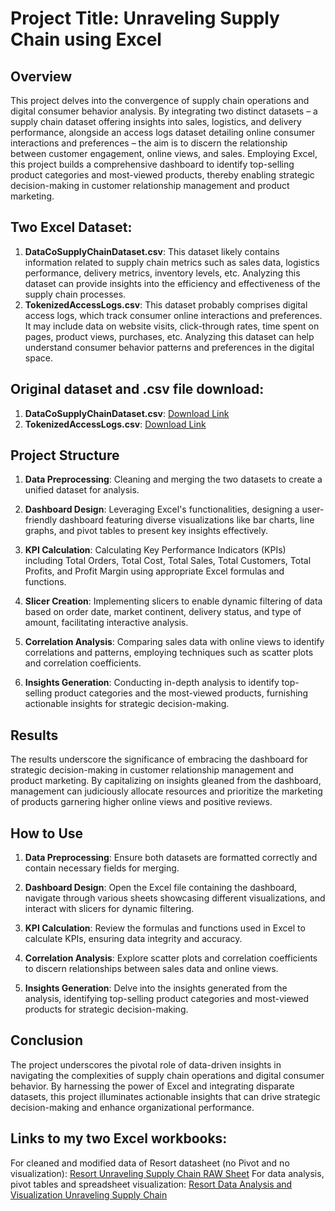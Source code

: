 # Project Title: Unraveling Supply Chain using Excel

## Overview

This project delves into the convergence of supply chain operations and digital consumer behavior analysis. By integrating two distinct datasets – a supply chain dataset offering insights into sales, logistics, and delivery performance, alongside an access logs dataset detailing online consumer interactions and preferences – the aim is to discern the relationship between customer engagement, online views, and sales. Employing Excel, this project builds a comprehensive dashboard to identify top-selling product categories and most-viewed products, thereby enabling strategic decision-making in customer relationship management and product marketing.

## Two Excel Dataset:
1. **DataCoSupplyChainDataset.csv**: This dataset likely contains information related to supply chain metrics such as sales data, logistics performance, delivery metrics, inventory levels, etc. Analyzing this dataset can provide insights into the efficiency and effectiveness of the supply chain processes.
2. **TokenizedAccessLogs.csv**: This dataset probably comprises digital access logs, which track consumer online interactions and preferences. It may include data on website visits, click-through rates, time spent on pages, product views, purchases, etc. Analyzing this dataset can help understand consumer behavior patterns and preferences in the digital space.

## Original dataset and .csv file download:
1. **DataCoSupplyChainDataset.csv**: [Download Link](https://drive.google.com/file/d/1zMA-2bvQinbpkkxEig-dzJ0CuEF1mV06/view?usp=sharing)
2. **TokenizedAccessLogs.csv**: [Download Link](https://drive.google.com/file/d/15NFOCdOk-gQ_re-VU28GVrgWC7B-sU7a/view?usp=sharing)

## Project Structure

1. **Data Preprocessing**: Cleaning and merging the two datasets to create a unified dataset for analysis.
   
2. **Dashboard Design**: Leveraging Excel's functionalities, designing a user-friendly dashboard featuring diverse visualizations like bar charts, line graphs, and pivot tables to present key insights effectively.

3. **KPI Calculation**: Calculating Key Performance Indicators (KPIs) including Total Orders, Total Cost, Total Sales, Total Customers, Total Profits, and Profit Margin using appropriate Excel formulas and functions.

4. **Slicer Creation**: Implementing slicers to enable dynamic filtering of data based on order date, market continent, delivery status, and type of amount, facilitating interactive analysis.

5. **Correlation Analysis**: Comparing sales data with online views to identify correlations and patterns, employing techniques such as scatter plots and correlation coefficients.

6. **Insights Generation**: Conducting in-depth analysis to identify top-selling product categories and the most-viewed products, furnishing actionable insights for strategic decision-making.

## Results

The results underscore the significance of embracing the dashboard for strategic decision-making in customer relationship management and product marketing. By capitalizing on insights gleaned from the dashboard, management can judiciously allocate resources and prioritize the marketing of products garnering higher online views and positive reviews.

## How to Use

1. **Data Preprocessing**: Ensure both datasets are formatted correctly and contain necessary fields for merging.
   
2. **Dashboard Design**: Open the Excel file containing the dashboard, navigate through various sheets showcasing different visualizations, and interact with slicers for dynamic filtering.

3. **KPI Calculation**: Review the formulas and functions used in Excel to calculate KPIs, ensuring data integrity and accuracy.

4. **Correlation Analysis**: Explore scatter plots and correlation coefficients to discern relationships between sales data and online views.

5. **Insights Generation**: Delve into the insights generated from the analysis, identifying top-selling product categories and most-viewed products for strategic decision-making.

## Conclusion

The project underscores the pivotal role of data-driven insights in navigating the complexities of supply chain operations and digital consumer behavior. By harnessing the power of Excel and integrating disparate datasets, this project illuminates actionable insights that can drive strategic decision-making and enhance organizational performance.

## Links to my two Excel workbooks:
For cleaned and modified data of Resort datasheet (no Pivot and no visualization): [Resort Unraveling Supply Chain RAW Sheet](https://docs.google.com/spreadsheets/d/1CKrm6S6SemnXbpRiU-qnx-MAIuTJ0yUk/edit?usp=sharing&ouid=114442953920521054882&rtpof=true&sd=true)
For data analysis, pivot tables and spreadsheet visualization: [Resort Data Analysis and Visualization Unraveling Supply Chain](https://docs.google.com/spreadsheets/d/1zGm5MEsmyu8GFgx25T-nyT0I3CVcZiOk/edit?usp=sharing&ouid=114442953920521054882&rtpof=true&sd=true)
